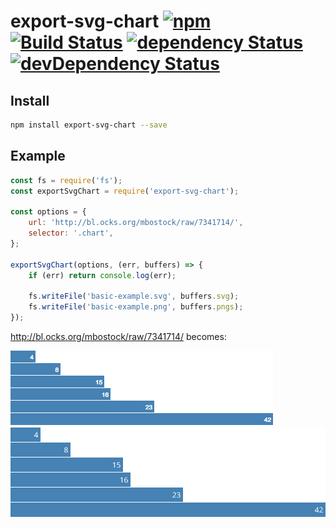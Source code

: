 export-svg-chart [![npm](https://img.shields.io/npm/v/export-svg-chart.svg?style=flat-square)](https://www.npmjs.com/package/export-svg-chart) [![Build Status](https://img.shields.io/travis/ThibWeb/export-svg-chart.svg?style=flat-square)](https://travis-ci.org/ThibWeb/export-svg-chart) [![dependency Status](https://img.shields.io/david/ThibWeb/export-svg-chart.svg?style=flat-square)](https://david-dm.org/ThibWeb/export-svg-chart) [![devDependency Status](https://img.shields.io/david/dev/ThibWeb/export-svg-chart.svg?style=flat-square)](https://david-dm.org/ThibWeb/export-svg-chart)
================

## Install

```sh
npm install export-svg-chart --save
```

## Example

```js
const fs = require('fs');
const exportSvgChart = require('export-svg-chart');

const options = {
    url: 'http://bl.ocks.org/mbostock/raw/7341714/',
    selector: '.chart',
};

exportSvgChart(options, (err, buffers) => {
    if (err) return console.log(err);

    fs.writeFile('basic-example.svg', buffers.svg);
    fs.writeFile('basic-example.png', buffers.pngs);
});
```

http://bl.ocks.org/mbostock/raw/7341714/ becomes:

[![basic example PNG](./basic-example.png)](./basic-example.png)
[![basic example SVG](./basic-example.svg)](./basic-example.svg)
